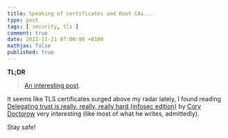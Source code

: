 ```yaml
---
title: Speaking of certificates and Root CAs...
type: post
tags: [ security, tls ]
comment: true
date: 2022-11-21 07:00:00 +0100
mathjax: false
published: true
---
```


**TL;DR**

> [An interesting post][post].

It seems like TLS certificates surged above my radar lately, I found
reading [Delegating trust is really, really, really hard (infosec
edition)][post] by [Cory Doctorow][pluralistic] very interesting (like most of what he writes,
admittedly).

Stay safe!

[post]: https://pluralistic.net/2022/11/09/infosec-blackpill/
[pluralistic]: https://pluralistic.net/
